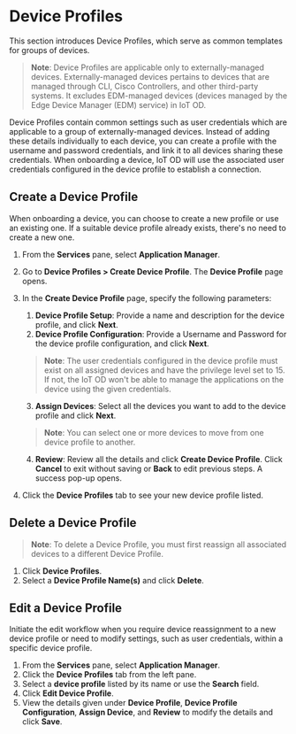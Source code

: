 # Device Profiles 

This section introduces Device Profiles, which serve as common templates for groups of devices.

> **Note**: Device Profiles are applicable only to externally-managed devices. Externally-managed devices pertains to devices that are managed through CLI, Cisco Controllers, and other third-party systems. It excludes EDM-managed devices (devices managed by the Edge Device Manager (EDM) service) in IoT OD. 

Device Profiles contain common settings such as user credentials which are applicable to a group of externally-managed devices. Instead of adding these details individually to each device, you can create a profile with the username and password credentials, and link it to all devices sharing these credentials. When onboarding a device, IoT OD will use the associated user credentials configured in the device profile to establish a connection.

## Create a Device Profile

When onboarding a device, you can choose to create a new profile or use an existing one. If a suitable device profile already exists, there's no need to create a new one.

1. From the **Services** pane, select **Application Manager**.
2. Go to **Device Profiles > Create Device Profile**. The **Device Profile** page opens.
3. In the **Create Device Profile** page, specify the following parameters:
   1. **Device Profile Setup**: Provide a name and description for the device profile, and click **Next**.
   2. **Device Profile Configuration**: Provide a Username and Password for the device profile configuration, and click **Next**. 

    >**Note**: The user credentials configured in the device profile must exist on all assigned devices and have the privilege level set to 15. If not, the IoT OD won't be able to manage the applications on the device using the given credentials.

    3. **Assign Devices**: Select all the devices you want to add to the device profile and click **Next**.
    >**Note**: You can select one or more devices to move from one device profile to another.

    4. **Review**: Review all the details and click **Create Device Profile**. Click **Cancel** to exit without saving or **Back** to edit previous steps. A success pop-up opens.
 4. Click the **Device Profiles** tab to see your new device profile listed.

## Delete a Device Profile

>**Note**: To delete a Device Profile, you must first reassign all associated devices to a different Device Profile.

1. Click **Device Profiles**.
2. Select a **Device Profile Name(s)** and click **Delete**.

## Edit a Device Profile

Initiate the edit workflow when you require device reassignment to a new device profile or need to modify settings, such as user credentials, within a specific device profile.

1. From the **Services** pane, select **Application Manager**.
2. Click the **Device Profiles** tab from the left pane.
3. Select a **device profile** listed by its name or use the **Search** field. 
4. Click **Edit Device Profile**.
5. View the details given under **Device Profile**, **Device Profile Configuration**, **Assign Device**, and **Review** to modify the details and click **Save**.

